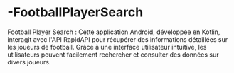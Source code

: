 # -FootballPlayerSearch
 Football Player Search : Cette application Android, développée en Kotlin, interagit avec l'API RapidAPI pour récupérer des informations détaillées sur les joueurs de football. Grâce à une interface utilisateur intuitive, les utilisateurs peuvent facilement rechercher et consulter des données sur divers joueurs.
